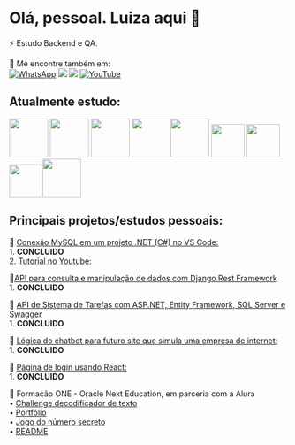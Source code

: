 # Olá, pessoal. Luiza aqui 👋

⚡ Estudo Backend e QA.

💬 Me encontre também em: <br>  <a href="https://wa.me/5521979757982"><img src="https://img.shields.io/badge/WhatsApp-25D366?style=for-the-badge&logo=whatsapp&logoColor=white" alt="WhatsApp" ></a> <a href = "mailto:luizawandermurem12@gmail.com"><img loading="lazy" src="https://img.shields.io/badge/Gmail-D14836?style=for-the-badge&logo=gmail&logoColor=white" target="_blank"></a>
<a href="https://www.linkedin.com/in/luiza-sales-ab17602a5/" target="_blank"><img loading="lazy" src="https://img.shields.io/badge/-LinkedIn-%230077B5?style=for-the-badge&logo=linkedin&logoColor=white" target="_blank"></a> <a href="https://www.youtube.com/channel/UCEYghngZSfoKqjoLVTFbxVw" target="_blank">
    <img loading="lazy" src="https://img.shields.io/badge/YouTube-FF0000?style=for-the-badge&logo=youtube&logoColor=white" alt="YouTube">
</a>


## Atualmente estudo:

<img src="https://cdn.jsdelivr.net/gh/devicons/devicon/icons/csharp/csharp-original.svg" width="70" height="70"/>          <img src="https://cdn.jsdelivr.net/gh/devicons/devicon/icons/python/python-original-wordmark.svg" width="70" height="70"/>    <img src="https://cdn.jsdelivr.net/gh/devicons/devicon/icons/java/java-original-wordmark.svg" width="70" height="70" />    <img src="https://cdn.jsdelivr.net/gh/devicons/devicon@latest/icons/docker/docker-original-wordmark.svg" width="70" height="70" /><img src="https://cdn.jsdelivr.net/gh/devicons/devicon@latest/icons/djangorest/djangorest-original-wordmark.svg" width="70" height="70"  />   <img src="https://cdn.jsdelivr.net/gh/devicons/devicon/icons/javascript/javascript-original.svg" width="60" height="60"/> <img src="https://cdn.jsdelivr.net/gh/devicons/devicon@latest/icons/html5/html5-plain.svg" width="60" height="60"/> <img src="https://cdn.jsdelivr.net/gh/devicons/devicon@latest/icons/css3/css3-plain.svg" width="60" height="60"/><img src="https://cdn.jsdelivr.net/gh/devicons/devicon@latest/icons/react/react-original-wordmark.svg" width="70" height="70" />
          
          

## Principais projetos/estudos pessoais:

🚀 [Conexão MySQL em um projeto .NET (C#) no VS Code:](https://github.com/luizawander/teste_MySQL) <br>
         1. **CONCLUIDO** <br>
         2.  [Tutorial no Youtube:](https://www.youtube.com/watch?v=osT-W06p96c&t=173s) <br>
         
🚀[API para consulta e manipulação de dados com Django Rest Framework](https://github.com/luizawander/api-django-drf) <br>
         1. **CONCLUIDO** <br>
         
🚀 [API de Sistema de Tarefas com ASP.NET, Entity Framework, SQL Server e Swagger](https://github.com/luizawander/SistemaTarefas_CRUD_API) <br>
        1. **CONCLUIDO** <br>
        
🚀 [Lógica do chatbot para futuro site que simula uma empresa de internet:](https://github.com/luizawander/chatbot_logica)<br>
          1. **CONCLUIDO** <br>

🚀 [Página de login usando React:](https://github.com/luizawander/pagina-login) <br>
          1. **CONCLUIDO** <br>
         
🚀 Formação ONE - Oracle Next Education, em parceria com a Alura<br>
   • [Challenge decodificador de texto](https://github.com/luizawander/challenge-one-oracle-alura) <br>
   • [Portfólio](https://github.com/luizawander/Portifolio-HTML-e-CSS-Curso2-aula_5) <br>
   • [Jogo do número secreto](https://github.com/luizawander/logica-js-projeto_inicial-ONE_Oracle_Alura) <br>
   • [README](https://github.com/luizawander/luizawander) <br>

